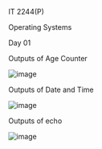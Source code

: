 IT 2244(P)

Operating Systems

Day 01




Outputs of Age Counter

![image](https://github.com/user-attachments/assets/57fc7ef7-9642-44c8-8877-7f3c0d78a6d7)


Outputs of Date and Time

![image](https://github.com/user-attachments/assets/e34ac5aa-1095-44f4-9a56-be1213da742b)



Outputs of echo

![image](https://github.com/user-attachments/assets/64eadaf8-bb53-42c1-8b05-3008f3d18e11)


